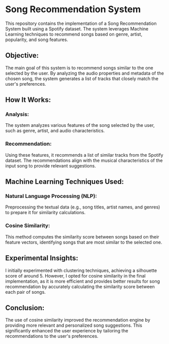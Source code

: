 # Song Recommendation System
This repository contains the implementation of a Song Recommendation System built using a Spotify dataset. The system leverages Machine Learning techniques to recommend songs based on genre, artist, popularity, and song features.

## Objective:
The main goal of this system is to recommend songs similar to the one selected by the user. By analyzing the audio properties and metadata of the chosen song, the system generates a list of tracks that closely match the user's preferences.

## How It Works:
### Analysis:
The system analyzes various features of the song selected by the user, such as genre, artist, and audio characteristics.
### Recommendation:
Using these features, it recommends a list of similar tracks from the Spotify dataset. The recommendations align with the musical characteristics of the input song to provide relevant suggestions.
## Machine Learning Techniques Used:
### Natural Language Processing (NLP):
Preprocessing the textual data (e.g., song titles, artist names, and genres) to prepare it for similarity calculations.
### Cosine Similarity:
This method computes the similarity score between songs based on their feature vectors, identifying songs that are most similar to the selected one.
## Experimental Insights:
I initially experimented with clustering techniques, achieving a silhouette score of around 5. However, I opted for cosine similarity in the final implementation, as it is more efficient and provides better results for song recommendation by accurately calculating the similarity score between each pair of songs.
## Conclusion:
The use of cosine similarity improved the recommendation engine by providing more relevant and personalized song suggestions. This significantly enhanced the user experience by tailoring the recommendations to the user's preferences.
